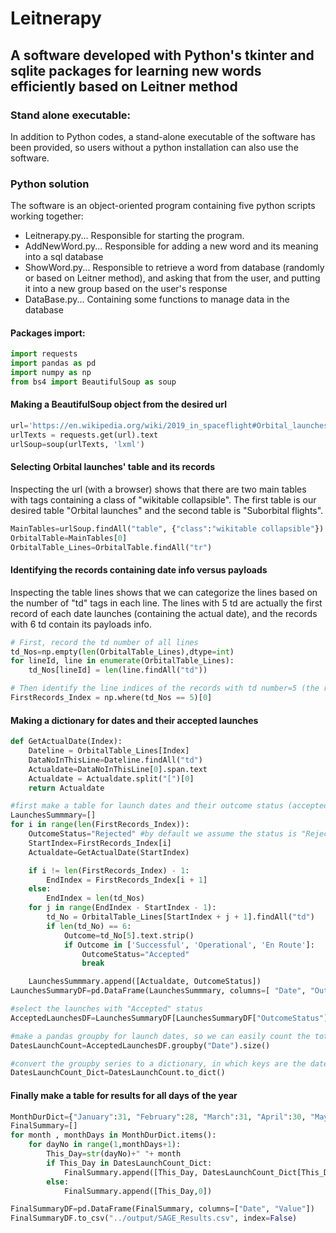 # Leitnerapy
## A software developed with Python's tkinter and sqlite packages for learning new words efficiently based on Leitner method

### Stand alone executable:
In addition to Python codes, a stand-alone executable of the software has been provided, so users without a python
installation can also use the software.


### Python solution
The software is an object-oriented program containing five python scripts working together:
- Leitnerapy.py... Responsible for starting the program.
- AddNewWord.py... Responsible for adding a new word and its meaning into a sql database
- ShowWord.py... Responsible to retrieve a word from database (randomly or based on Leitner method),
 and asking that from the user, and putting it into a new group based on the user's response
- DataBase.py... Containing some functions to manage data in the database


#### Packages import:

```python
import requests
import pandas as pd
import numpy as np
from bs4 import BeautifulSoup as soup

```

#### Making a BeautifulSoup object from the desired url

```python
url='https://en.wikipedia.org/wiki/2019_in_spaceflight#Orbital_launches'
urlTexts = requests.get(url).text
urlSoup=soup(urlTexts, 'lxml')
```

#### Selecting Orbital launches' table and its records
Inspecting the url (with a browser) shows that there are two main tables with tags containing a class of "wikitable collapsible".
The first table is our desired table "Orbital launches" and the second table is "Suborbital flights".

```python
MainTables=urlSoup.findAll("table", {"class":"wikitable collapsible"})
OrbitalTable=MainTables[0]
OrbitalTable_Lines=OrbitalTable.findAll("tr")
```

#### Identifying the records containing date info versus payloads
Inspecting the table lines shows that we can categorize the lines based on the number of "td" tags in each line. The lines with 5 td
are actually the first record of each date launches (containing the actual date), and the records with 6 td contain its payloads info.

```python
# First, record the td number of all lines
td_Nos=np.empty(len(OrbitalTable_Lines),dtype=int)
for lineId, line in enumerate(OrbitalTable_Lines):
    td_Nos[lineId] = len(line.findAll("td"))

# Then identify the line indices of the records with td number=5 (the records containing date string)
FirstRecords_Index = np.where(td_Nos == 5)[0]
```


#### Making a dictionary for dates and their accepted launches

```python
def GetActualDate(Index):
    Dateline = OrbitalTable_Lines[Index]
    DataNoInThisLine=Dateline.findAll("td")
    Actualdate=DataNoInThisLine[0].span.text
    Actualdate = Actualdate.split("[")[0]
    return Actualdate

#first make a table for launch dates and their outcome status (accepted or not)
LaunchesSummmary=[]
for i in range(len(FirstRecords_Index)):
    OutcomeStatus="Rejected" #by default we assume the status is "Rejected"
    StartIndex=FirstRecords_Index[i]
    Actualdate=GetActualDate(StartIndex)

    if i != len(FirstRecords_Index) - 1:
        EndIndex = FirstRecords_Index[i + 1]
    else:
        EndIndex = len(td_Nos)
    for j in range(EndIndex - StartIndex - 1):
        td_No = OrbitalTable_Lines[StartIndex + j + 1].findAll("td")
        if len(td_No) == 6:
            Outcome=td_No[5].text.strip()
            if Outcome in ['Successful', 'Operational', 'En Route']:
                OutcomeStatus="Accepted"
                break

    LaunchesSummmary.append([Actualdate, OutcomeStatus])
LaunchesSummaryDF=pd.DataFrame(LaunchesSummmary, columns=[ "Date", "OutcomeStatus"])

#select the launches with "Accepted" status
AcceptedLaunchesDF=LaunchesSummaryDF[LaunchesSummaryDF["OutcomeStatus"]=="Accepted"]

#make a pandas groupby for launch dates, so we can easily count the total number of accepted launches for each date
DatesLaunchCount=AcceptedLaunchesDF.groupby("Date").size()

#convert the groupby series to a dictionary, in which keys are the dates and values are the number of accepted launches.
DatesLaunchCount_Dict=DatesLaunchCount.to_dict()
```


#### Finally make a table for results for all days of the year

```python
MonthDurDict={"January":31, "February":28, "March":31, "April":30, "May":31, "June":30, "July":31, "August":31, "September":30, "October":31, "November":30, "December":31 }
FinalSummary=[]
for month , monthDays in MonthDurDict.items():
    for dayNo in range(1,monthDays+1):
        This_Day=str(dayNo)+" "+ month
        if This_Day in DatesLaunchCount_Dict:
            FinalSummary.append([This_Day, DatesLaunchCount_Dict[This_Day]])
        else:
            FinalSummary.append([This_Day,0])

FinalSummaryDF=pd.DataFrame(FinalSummary, columns=["Date", "Value"])
FinalSummaryDF.to_csv("../output/SAGE_Results.csv", index=False)
```




